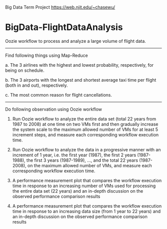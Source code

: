 Big Data Term Project https://web.njit.edu/~chasewu/

# BigData-FlightDataAnalysis

Oozie workflow to process and analyze a large volume of flight data.

--------------------------------------------------------------------------------------------
Find following things using Map-Reduce 

a. The 3 airlines with the highest and lowest probability, respectively, for being on
schedule.

b. The 3 airports with the longest and shortest average taxi time per flight (both in and
out), respectively.

c. The most common reason for flight cancellations.

--------------------------------------------------------------------------------------------
Do following observation using Oozie workflow

1. Run Oozie workflow to analyze the entire data set (total 22 years from 1987 to 2008) at one
time on two VMs first and then gradually increase the system scale to the maximum allowed number 
of VMs for at least 5 increment steps, and measure each corresponding workflow execution time.

2. Run Oozie workflow to analyze the data in a progressive manner with an increment of 1 year, 
i.e. the first year (1987), the first 2 years (1987-1988), the first 3 years (1987-1989), ..., 
and the total 22 years (1987-2008), on the maximum allowed number of VMs, and measure each 
corresponding workflow execution time.

3. A performance measurement plot that compares the workflow execution time in
response to an increasing number of VMs used for processing the entire data set (22
years) and an in-depth discussion on the observed performance comparison results

4. A performance measurement plot that compares the workflow execution time in
response to an increasing data size (from 1 year to 22 years) and an in-depth 
discussion on the observed performance comparison results
